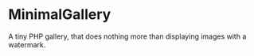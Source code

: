 MinimalGallery
==============

A tiny PHP gallery, that does nothing more than displaying images with a watermark.

